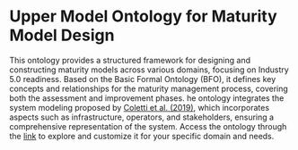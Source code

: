 # Upper Model Ontology for Maturity Model Design
This ontology provides a structured framework for designing and constructing maturity models across various domains, focusing on Industry 5.0 readiness. Based on the Basic Formal Ontology (BFO), it defines key concepts and relationships for the maturity management process, covering both the assessment and improvement phases. he ontology integrates the system modeling proposed by [Coletti et al. (2019)](https://doi.org/10.1007/978-3-319-62395-5_21), which incorporates aspects such as infrastructure, operators, and stakeholders, ensuring a comprehensive representation of the system. Access the ontology through the [link](https://raw.githubusercontent.com/mariateresaphd/OntologyMaturityModel/main/ONTOLOGIA_UPPERMODEL_V2.rdf) to explore and customize it for your specific domain and needs.
